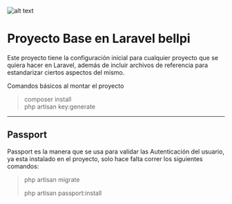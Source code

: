 ![alt text](http://paneltalleres.test.bellpi.co/img/bellpi-taller.png "beelpi")

# Proyecto Base en Laravel bellpi

Este proyecto tiene la configuración inicial para cualquier proyecto que se quiera hacer en Laravel, además de incluir archivos de referencia para estandarizar ciertos aspectos del mismo.

Comandos básicos al montar el proyecto

> composer install \
> php artisan key:generate

---

## Passport

Passport es la manera que se usa para validar las Autenticación del usuario, ya esta instalado en el proyecto, solo hace falta correr los siguientes comandos:

> php artisan migrate
>
> php artisan passport:install















